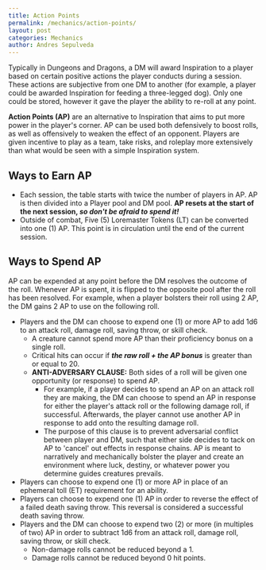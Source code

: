 ```yaml
---
title: Action Points
permalink: /mechanics/action-points/
layout: post
categories: Mechanics
author: Andres Sepulveda
---
```


Typically in Dungeons and Dragons, a DM will award Inspiration to a player based on certain positive actions the player conducts during a session. These actions are subjective from one DM to another (for example, a player could be awarded Inspiration for feeding a three-legged dog). Only one could be stored, however it gave the player the ability to re-roll at any point.

**Action Points (AP)** are an alternative to Inspiration that aims to put more power in the player's corner. AP can be used both defensively to boost rolls, as well as offensively to weaken the effect of an opponent. Players are given incentive to play as a team, take risks, and roleplay more extensively than what would be seen with a simple Inspiration system.

## Ways to Earn AP

- Each session, the table starts with twice the number of players in AP. AP is then divided into a Player pool and DM pool. **AP resets at the start of the next session, *so don't be afraid to spend it!***
- Outside of combat, Five (5) Loremaster Tokens (LT) can be converted into one (1) AP. This point is in circulation until the end of the current session.

## Ways to Spend AP

AP can be expended at any point before the DM resolves the outcome of the roll. Whenever AP is spent, it is flipped to the opposite pool after the roll has been resolved. For example, when a player bolsters their roll using 2 AP, the DM gains 2 AP to use on the following roll. 

- Players and the DM can choose to expend one (1) or more AP to add 1d6 to an attack roll, damage roll, saving throw, or skill check. 
  - A creature cannot spend more AP than their proficiency bonus on a single roll. 
  - Critical hits can occur if ***the raw roll + the AP bonus*** is greater than or equal to 20. 
  - **ANTI-ADVERSARY CLAUSE:** Both sides of a roll will be given one opportunity (or response) to spend AP. 
    - For example, if a player decides to spend an AP on an attack roll they are making, the DM can choose to spend an AP in response for either the player's attack roll or the following damage roll, if successful. Afterwards, the player cannot use another AP in response to add onto the resulting damage roll.
    - The purpose of this clause is to prevent adversarial conflict between player and DM, such that either side decides to tack on AP to 'cancel' out effects in response chains. AP is meant to narratively and mechanically bolster the player and create an environment where luck, destiny, or whatever power you determine guides creatures prevails. 
- Players can choose to expend one (1) or more AP in place of an ephemeral toll (ET) requirement for an ability.
- Players can choose to expend one (1) AP in order to reverse the effect of a failed death saving throw. This reversal is considered a successful death saving throw. 
- Players and the DM can choose to expend two (2) or more (in multiples of two) AP in order to subtract 1d6 from an attack roll, damage roll, saving throw, or skill check. 
  - Non-damage rolls cannot be reduced beyond a 1. 
  - Damage rolls cannot be reduced beyond 0 hit points. 
